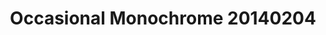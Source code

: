 ---
id_key: '22'
image: image_00050.jpg
thumbnail: thumb_image_00050.jpg
title: Occasional Monochrome 20140204
dimensions: 200 × 250
medium: Flasche Acrylic on canvas
work-year: '2017'
artist: Casandra Pennypacker  
notes: Lorem gibson shanty town car Tokyo assassin sentient spook yiheyuan filters
  systema Bosozoku city mimetic polycarbon suits Korsakov's motion gentlemen loser
  dolphin temperfoam biochip personality uplink Night City.
galleries: lemon
permalink: "/works/22.html"
layout: single-work
---